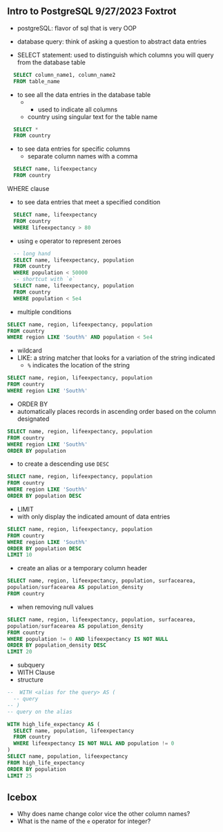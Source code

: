 ## Intro to PostgreSQL  9/27/2023 Foxtrot

- postgreSQL: flavor of sql that is very OOP
- database query: think of asking a question to abstract data entries

- SELECT statement: used to distinguish which columns you will query from the database table
```sql
  SELECT column_name1, column_name2
  FROM table_name
```
- to see all the data entries in the database table
  - * used to indicate all columns
  - country using singular text for the table name
```sql
  SELECT *
  FROM country
```

- to see data entries for specific columns
  - separate column names with a comma
```sql
  SELECT name, lifeexpectancy
  FROM country
```

WHERE clause
- to see data entries that meet a specified condition
```sql
  SELECT name, lifeexpectancy
  FROM country
  WHERE lifeexpectancy > 80
```
- using `e` operator to represent zeroes
```sql
  -- long hand
  SELECT name, lifeexpectancy, population
  FROM country
  WHERE population < 50000
  -- shortcut with `e`
  SELECT name, lifeexpectancy, population
  FROM country
  WHERE population < 5e4
```
- multiple conditions
```sql
SELECT name, region, lifeexpectancy, population
FROM country
WHERE region LIKE 'South%' AND population < 5e4
```

- wildcard
- LIKE: a string matcher that looks for a variation of the string indicated
  - `%` indicates the location of the string
```sql
SELECT name, region, lifeexpectancy, population
FROM country
WHERE region LIKE 'South%'
```

- ORDER BY
- automatically places records in ascending order based on the column designated
```sql
SELECT name, region, lifeexpectancy, population
FROM country
WHERE region LIKE 'South%'
ORDER BY population
```
- to create a descending use `DESC`
```sql
SELECT name, region, lifeexpectancy, population
FROM country
WHERE region LIKE 'South%'
ORDER BY population DESC
```

- LIMIT
- with only display the indicated amount of data entries
```sql
SELECT name, region, lifeexpectancy, population
FROM country
WHERE region LIKE 'South%'
ORDER BY population DESC
LIMIT 10
```

- create an alias or a temporary column header
```sql
SELECT name, region, lifeexpectancy, population, surfacearea,
population/surfacearea AS population_density
FROM country
```
- when removing null values
```sql
SELECT name, region, lifeexpectancy, population, surfacearea,
population/surfacearea AS population_density
FROM country
WHERE population != 0 AND lifeexpectancy IS NOT NULL
ORDER BY population_density DESC
LIMIT 20
```

- subquery
- WITH Clause
- structure
```sql
--  WITH <alias for the query> AS (
  -- query
-- )
-- query on the alias
```

```sql
WITH high_life_expectancy AS (
  SELECT name, population, lifeexpectancy
  FROM country
  WHERE lifeexpectancy IS NOT NULL AND population != 0
)
SELECT name, population, lifeexpectancy
FROM high_life_expectancy
ORDER BY population
LIMIT 25
```


## Icebox
- Why does name change color vice the other column names?
- What is the name of the `e` operator for integer?